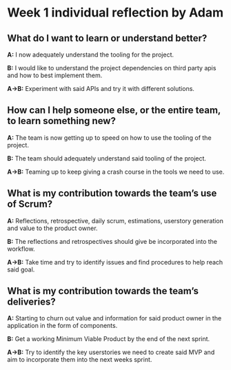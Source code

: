 # Week 1 individual reflection by Adam

## What do I want to learn or understand better?

**A:** I now adequately understand the tooling for the project.

**B:** I would like to understand the project dependencies on third party apis and how to best implement them.

**A->B:** Experiment with said APIs and try it with different solutions.

## How can I help someone else, or the entire team, to learn something new?

**A:** The team is now getting up to speed on how to use the tooling of the project.

**B:** The team should adequately understand said tooling of the project.

**A->B:** Teaming up to keep giving a crash course in the tools we need to use.

## What is my contribution towards the team’s use of Scrum?

**A:** Reflections, retrospective, daily scrum, estimations, userstory generation and value to the product owner.

**B:** The reflections and retrospectives should give be incorporated into the workflow.

**A->B:** Take time and try to identify issues and find procedures to help reach said goal.

## What is my contribution towards the team’s deliveries?

**A:** Starting to churn out value and information for said product owner in the application in the form of components.

**B:** Get a working Minimum Viable Product by the end of the next sprint.

**A->B:** Try to identify the key userstories we need to create said MVP and aim to incorporate them into the next weeks sprint.